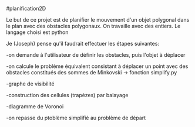 #planification2D

Le but de ce projet est de planifier le mouvement d'un objet polygonal dans le plan avec des obstacles polygonaux. On travaille avec des entiers. Le langage choisi est python


Je (Joseph) pense qu'il faudrait effectuer les étapes suivantes:

-on demande à l'utilisateur de définir les obstacles, puis l'objet à déplacer

-on calcule le problème équivalent consistant à déplacer un point avec des obstacles constitués des sommes de Minkovski -> fonction simplify.py

-graphe de visibilité

-construction des cellules (trapèzes) par balayage

-diagramme de Voronoi

-on repasse du ptoblème simplifié au problème de départ

